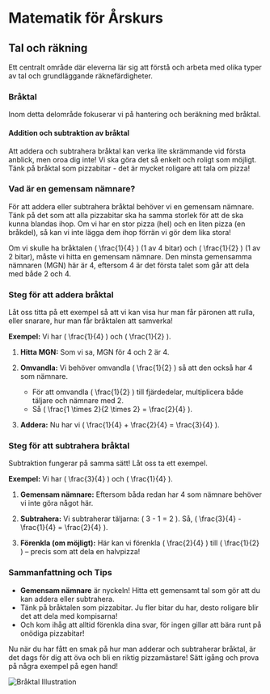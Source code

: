 # Matematik för Årskurs 
## Tal och räkning
Ett centralt område där eleverna lär sig att förstå och arbeta med olika typer av tal och grundläggande räknefärdigheter.
### Bråktal
Inom detta delområde fokuserar vi på hantering och beräkning med bråktal.
#### Addition och subtraktion av bråktal

Att addera och subtrahera bråktal kan verka lite skrämmande vid första anblick, men oroa dig inte! Vi ska göra det så enkelt och roligt som möjligt. Tänk på bråktal som pizzabitar - det är mycket roligare att tala om pizza!

### Vad är en gemensam nämnare?

För att addera eller subtrahera bråktal behöver vi en gemensam nämnare. Tänk på det som att alla pizzabitar ska ha samma storlek för att de ska kunna blandas ihop. Om vi har en stor pizza (hel) och en liten pizza (en bråkdel), så kan vi inte lägga dem ihop förrän vi gör dem lika stora!

Om vi skulle ha bråktalen \( \frac{1}{4} \) (1 av 4 bitar) och \( \frac{1}{2} \) (1 av 2 bitar), måste vi hitta en gemensam nämnare. Den minsta gemensamma nämnaren (MGN) här är 4, eftersom 4 är det första talet som går att dela med både 2 och 4.

### Steg för att addera bråktal

Låt oss titta på ett exempel så att vi kan visa hur man får päronen att rulla, eller snarare, hur man får bråktalen att samverka!

**Exempel:**
Vi har \( \frac{1}{4} \) och \( \frac{1}{2} \). 

1. **Hitta MGN:** Som vi sa, MGN för 4 och 2 är 4.
  
2. **Omvandla:** Vi behöver omvandla \( \frac{1}{2} \) så att den också har 4 som nämnare. 
   - För att omvandla \( \frac{1}{2} \) till fjärdedelar, multiplicera både täljare och nämnare med 2. 
   - Så \( \frac{1 \times 2}{2 \times 2} = \frac{2}{4} \).

3. **Addera:** Nu har vi \( \frac{1}{4} + \frac{2}{4} = \frac{3}{4} \).

### Steg för att subtrahera bråktal

Subtraktion fungerar på samma sätt! Låt oss ta ett exempel.

**Exempel:**
Vi har \( \frac{3}{4} \) och \( \frac{1}{4} \).

1. **Gemensam nämnare:** Eftersom båda redan har 4 som nämnare behöver vi inte göra något här.
  
2. **Subtrahera:** Vi subtraherar täljarna: \( 3 - 1 = 2 \). Så, \( \frac{3}{4} - \frac{1}{4} = \frac{2}{4} \).

3. **Förenkla (om möjligt):** Här kan vi förenkla \( \frac{2}{4} \) till \( \frac{1}{2} \) – precis som att dela en halvpizza!

### Sammanfattning och Tips

- **Gemensam nämnare** är nyckeln! Hitta ett gemensamt tal som gör att du kan addera eller subtrahera.
- Tänk på bråktalen som pizzabitar. Ju fler bitar du har, desto roligare blir det att dela med kompisarna!
- Och kom ihåg att alltid förenkla dina svar, för ingen gillar att bära runt på onödiga pizzabitar!

Nu när du har fått en smak på hur man adderar och subtraherar bråktal, är det dags för dig att öva och bli en riktig pizzamästare! Sätt igång och prova på några exempel på egen hand!

![Bråktal Illustration](https://example.com/brott-i-pizza.jpg) 